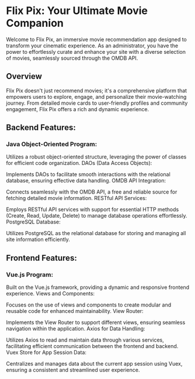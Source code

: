 # Flix Pix: Your Ultimate Movie Companion
Welcome to Flix Pix, an immersive movie recommendation app designed to transform your cinematic experience. As an administrator, you have the power to effortlessly curate and enhance your site with a diverse selection of movies, seamlessly sourced through the OMDB API.

## Overview
Flix Pix doesn't just recommend movies; it's a comprehensive platform that empowers users to explore, engage, and personalize their movie-watching journey. From detailed movie cards to user-friendly profiles and community engagement, Flix Pix offers a rich and dynamic experience.


## Backend Features:

### Java Object-Oriented Program:

Utilizes a robust object-oriented structure, leveraging the power of classes for efficient code organization.
DAOs (Data Access Objects):

Implements DAOs to facilitate smooth interactions with the relational database, ensuring effective data handling.
OMDB API Integration:

Connects seamlessly with the OMDB API, a free and reliable source for fetching detailed movie information.
RESTful API Services:

Employs RESTful API services with support for essential HTTP methods (Create, Read, Update, Delete) to manage database operations effortlessly.
PostgreSQL Database:

Utilizes PostgreSQL as the relational database for storing and managing all site information efficiently.


## Frontend Features:

### Vue.js Program:

Built on the Vue.js framework, providing a dynamic and responsive frontend experience.
Views and Components:

Focuses on the use of views and components to create modular and reusable code for enhanced maintainability.
View Router:

Implements the View Router to support different views, ensuring seamless navigation within the application.
Axios for Data Handling:

Utilizes Axios to read and maintain data through various services, facilitating efficient communication between the frontend and backend.
Vuex Store for App Session Data:

Centralizes and manages data about the current app session using Vuex, ensuring a consistent and streamlined user experience.